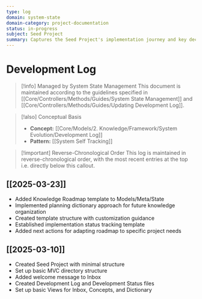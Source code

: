 ```yaml
---
type: log
domain: system-state
domain-category: project-documentation
status: in-progress
subject: Seed Project
summary: Captures the Seed Project's implementation journey and key decisions
---
```


# Development Log

> [!info] Managed by System State Management
> This document is maintained according to the guidelines specified in [[Core/Controllers/Methods/Guides/System State Management]] and [[Core/Controllers/Methods/Guides/Updating Development Log]].

> [!also] Conceptual Basis
> - **Concept:** [[Core/Models/2. Knowledge/Framework/System Evolution/Development Log]]
> - **Pattern:** [[System Self Tracking]]

> [!important] Reverse-Chronological Order
> This log is maintained in reverse-chronological order, with the most recent entries at the top i.e. directly below this callout.    

## [[2025-03-23]]

- Added Knowledge Roadmap template to Models/Meta/State
- Implemented planning dictionary approach for future knowledge organization
- Created template structure with customization guidance
- Established implementation status tracking template
- Added next actions for adapting roadmap to specific project needs

## [[2025-03-10]]

- Created Seed Project with minimal structure
- Set up basic MVC directory structure
- Added welcome message to Inbox
- Created Development Log and Development Status files
- Set up basic Views for Inbox, Concepts, and Dictionary 
